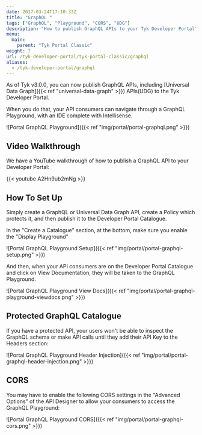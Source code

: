 ```yaml
---
date: 2017-03-24T17:10:33Z
title: "GraphQL "
tags: ["GraphQL", "Playground", "CORS", "UDG"]
description: "How to publish GraphQL APIs to your Tyk Developer Portal"
menu:
  main:
    parent: "Tyk Portal Classic"
weight: 7
url: /tyk-developer-portal/tyk-portal-classic/graphql
aliases:
  - /tyk-developer-portal/graphql
---
```


As of Tyk v3.0.0, you can now publish GraphQL APIs, including [Universal Data Graph]({{< ref "universal-data-graph" >}}) APIs(UDG) to the Tyk Developer Portal.

When you do that, your API consumers can navigate through a GraphQL Playground, with an IDE complete with Intellisense.

![Portal GraphQL Playground]({{< ref "img/portal/portal-graphql.png" >}})

## Video Walkthrough

We have a YouTube walkthrough of how to publish a GraphQL API to your Developer Portal:

{{< youtube A2Hn9ub2mNg >}}

## How To Set Up

Simply create a GraphQL or Universal Data Graph API, create a Policy which protects it, and then publish it to the Developer Portal Catalogue.

In the "Create a Catalogue" section, at the bottom, make sure you enable the "Display Playground" 


![Portal GraphQL Playground Setup]({{< ref "img/portal/portal-graphql-setup.png" >}})

And then, when your API consumers are on the Developer Portal Catalogue and click on View Documentation, they will be taken to the GraphQL Playground.

![Portal GraphQL Playground View Docs]({{< ref "img/portal/portal-graphql-playground-viewdocs.png" >}})


## Protected GraphQL Catalogue

If you have a protected API, your users won't be able to inspect the GraphQL schema or make API calls until they add their API Key to the Headers section:

![Portal GraphQL Playground Header Injection]({{< ref "img/portal/portal-graphql-header-injection.png" >}})

## CORS

You may have to enable the following CORS settings in the "Advanced Options" of the API Designer to allow your consumers to access the GraphQL Playground:


![Portal GraphQL Playground CORS]({{< ref "img/portal/portal-graphql-cors.png" >}})
